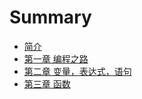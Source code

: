 # Summary

* [简介](README.md)
* [第一章 编程之路](chapter1.md)
* [第二章 变量，表达式，语句](chapter2.md)
* [第三章 函数](chapter3.md)

